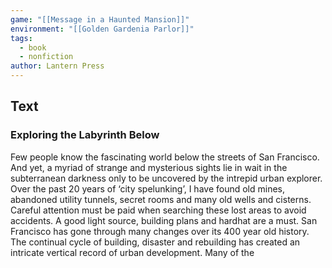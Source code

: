 ```yaml
---
game: "[[Message in a Haunted Mansion]]"
environment: "[[Golden Gardenia Parlor]]"
tags: 
  - book
  - nonfiction
author: Lantern Press
---
```

## Text

### Exploring the Labyrinth Below

Few people know the fascinating world below the streets of San Francisco. And yet, a myriad of strange and mysterious sights lie in wait in the subterranean darkness only to be uncovered by the intrepid urban explorer. Over the past 20 years of ‘city spelunking’, I have found old mines, abandoned utility tunnels, secret rooms and many old wells and cisterns. Careful attention must be paid when searching these lost areas to avoid accidents. A good light source, building plans and hardhat are a must. San Francisco has gone through many changes over its 400 year old history. The continual cycle of building, disaster and rebuilding has created an intricate vertical record of urban development. Many of the